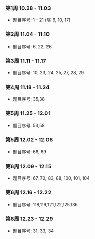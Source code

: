 ### 第1周 10.28 - 11.03  

- 题目序号: 1 - 21 (除 6, 10, 17)

### 第2周 11.04 - 11.10 

- 题目序号: 6, 22, 26

### 第3周 11.11 - 11.17

- 题目序号: 10, 23, 24, 25, 27, 28, 29 

### 第4周 11.18 - 11.24

- 题目序号: 35,38

### 第5周 11.25 - 12.01

- 题目序号: 53,58

### 第5周 12.02 - 12.08

- 题目序号: 66, 69

### 第6周 12.09 - 12.15

- 题目序号: 67, 70, 83, 88, 100, 101, 104

### 第6周 12.16 - 12.22

- 题目序号: 118,119,121,122,125,136

### 第6周 12.23 - 12.29

- 题目序号: 31, 33, 34
